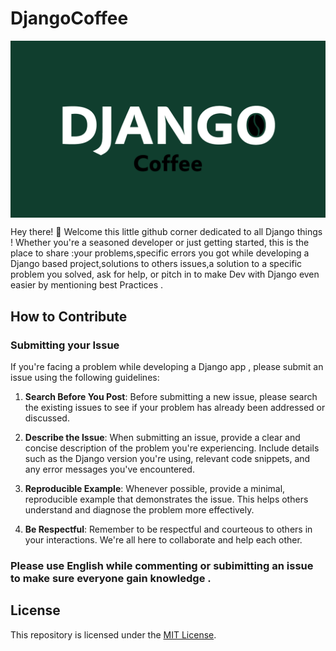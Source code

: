 # DjangoCoffee
<p align="center" border="none">
  <img alt="DjangoCoffee" src="./Django.png" align="center">
</p>
Hey there! 👋 Welcome this little github corner dedicated to all Django things ! Whether you're a seasoned developer or just getting started, this is the place to share :your problems,specific errors you got while developing a Django based project,solutions to others issues,a solution to a specific problem you solved, ask for help, or pitch in to make Dev with Django even easier by mentioning best Practices .

## How to Contribute

### Submitting your Issue

If you're facing a problem while developing a Django app , please submit an issue using the following guidelines:

1. **Search Before You Post**: Before submitting a new issue, please search the existing issues to see if your problem has already been addressed or discussed.

2. **Describe the Issue**: When submitting an issue, provide a clear and concise description of the problem you're experiencing. Include details such as the Django version you're using, relevant code snippets, and any error messages you've encountered.

3. **Reproducible Example**: Whenever possible, provide a minimal, reproducible example that demonstrates the issue. This helps others understand and diagnose the problem more effectively.

4. **Be Respectful**: Remember to be respectful and courteous to others in your interactions. We're all here to collaborate and help each other.

### Please use English while commenting or subimitting an issue to make sure everyone gain knowledge .

## License

This repository is licensed under the [MIT License](LICENSE).

